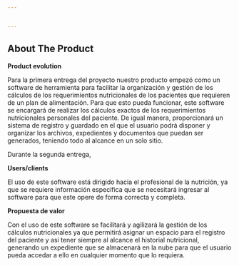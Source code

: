 ```yaml
---


---
```


<h2 id="about-the-product"><strong>About The Product</strong></h2>
<p><strong>Product evolution</strong></p>
<p>Para la primera entrega del proyecto nuestro producto empezó como un software de herramienta para facilitar la organización y gestión de los cálculos de los requerimientos nutricionales de los pacientes que requieren de un plan de alimentación. Para que esto pueda funcionar, este software se encargará de realizar los cálculos exactos de los requerimientos nutricionales personales del paciente. De igual manera, proporcionará un sistema de registro y guardado en el que el usuario podrá disponer y organizar los archivos, expedientes y documentos que puedan ser generados, teniendo todo al alcance en un solo sitio.</p>
<p>Durante la segunda entrega,</p>
<p><strong>Users/clients</strong></p>
<p>El uso de este software está dirigido hacia el profesional de la nutrición, ya que se requiere información específica que se necesitará ingresar al software para que este opere de forma correcta y completa.</p>
<p><strong>Propuesta de valor</strong></p>
<p>Con el uso de este software se facilitará y agilizará la gestión de los cálculos nutricionales ya que permitirá asignar un espacio para el registro del paciente y así tener siempre al alcance el historial nutricional, generando un expediente que se almacenará en la nube para que el usuario pueda accedar a ello en cualquier momento que lo requiera.</p>

